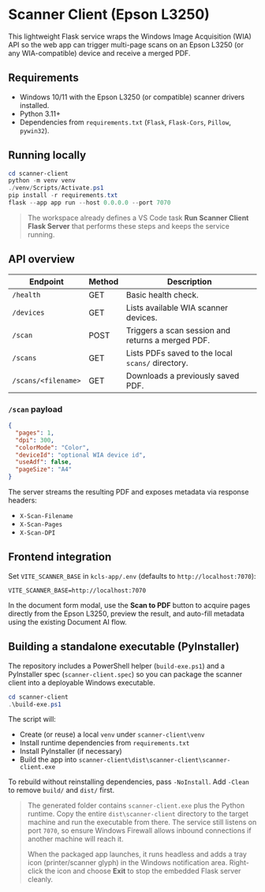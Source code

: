 # Scanner Client (Epson L3250)

This lightweight Flask service wraps the Windows Image Acquisition (WIA) API so the web app can trigger multi-page scans on an Epson L3250 (or any WIA-compatible) device and receive a merged PDF.

## Requirements

- Windows 10/11 with the Epson L3250 (or compatible) scanner drivers installed.
- Python 3.11+
- Dependencies from `requirements.txt` (`Flask`, `Flask-Cors`, `Pillow`, `pywin32`).

## Running locally

```powershell
cd scanner-client
python -m venv venv
./venv/Scripts/Activate.ps1
pip install -r requirements.txt
flask --app app run --host 0.0.0.0 --port 7070
```

> The workspace already defines a VS Code task **Run Scanner Client Flask Server** that performs these steps and keeps the service running.

## API overview

| Endpoint | Method | Description |
| --- | --- | --- |
| `/health` | GET | Basic health check. |
| `/devices` | GET | Lists available WIA scanner devices. |
| `/scan` | POST | Triggers a scan session and returns a merged PDF. |
| `/scans` | GET | Lists PDFs saved to the local `scans/` directory. |
| `/scans/<filename>` | GET | Downloads a previously saved PDF. |

### `/scan` payload

```json
{
  "pages": 1,
  "dpi": 300,
  "colorMode": "Color",
  "deviceId": "optional WIA device id",
  "useAdf": false,
  "pageSize": "A4"
}
```

The server streams the resulting PDF and exposes metadata via response headers:

- `X-Scan-Filename`
- `X-Scan-Pages`
- `X-Scan-DPI`

## Frontend integration

Set `VITE_SCANNER_BASE` in `kcls-app/.env` (defaults to `http://localhost:7070`):

```env
VITE_SCANNER_BASE=http://localhost:7070
```

In the document form modal, use the **Scan to PDF** button to acquire pages directly from the Epson L3250, preview the result, and auto-fill metadata using the existing Document AI flow.

## Building a standalone executable (PyInstaller)

The repository includes a PowerShell helper (`build-exe.ps1`) and a PyInstaller spec (`scanner-client.spec`) so you can package the scanner client into a deployable Windows executable.

```powershell
cd scanner-client
.\build-exe.ps1
```

The script will:

- Create (or reuse) a local `venv` under `scanner-client\venv`
- Install runtime dependencies from `requirements.txt`
- Install PyInstaller (if necessary)
- Build the app into `scanner-client\dist\scanner-client\scanner-client.exe`

To rebuild without reinstalling dependencies, pass `-NoInstall`. Add `-Clean` to remove `build/` and `dist/` first.

> The generated folder contains `scanner-client.exe` plus the Python runtime. Copy the entire `dist\scanner-client` directory to the target machine and run the executable from there. The service still listens on port `7070`, so ensure Windows Firewall allows inbound connections if another machine will reach it.
>
> When the packaged app launches, it runs headless and adds a tray icon (printer/scanner glyph) in the Windows notification area. Right-click the icon and choose **Exit** to stop the embedded Flask server cleanly.
